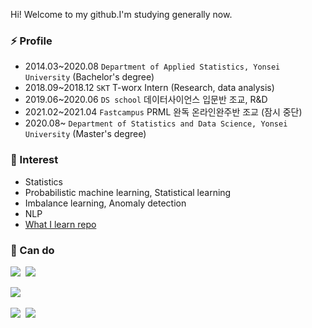 

<!--
**minsoo9506/minsoo9506** is a ✨ _special_ ✨ repository because its `README.md` (this file) appears on your GitHub profile.

Here are some ideas to get you started:

- 🔭 I’m currently working on ...
- 🌱 I’m currently learning ...
- 👯 I’m looking to collaborate on ...
- 🤔 I’m looking for help with ...
- 💬 Ask me about ...
- 📫 How to reach me: ...
- 😄 Pronouns: ...
- ⚡ Fun fact: ...
-->

Hi! Welcome to my github.I'm studying generally now.

### ⚡ Profile
- 2014.03~2020.08 `Department of Applied Statistics, Yonsei University` (Bachelor's degree)
- 2018.09~2018.12 `SKT` T-worx Intern (Research, data analysis)
- 2019.06~2020.06 `DS school` 데이터사이언스 입문반 조교, R&D
- 2021.02~2021.04 `Fastcampus` PRML 완독 온라인완주반 조교 (잠시 중단)
- 2020.08~ `Department of Statistics and Data Science, Yonsei University` (Master's degree)

### 🔭 Interest
- Statistics
- Probabilistic machine learning, Statistical learning
- Imbalance learning, Anomaly detection
- NLP
- [What I learn repo](https://github.com/minsoo9506/What-I-learn)

### 🌱 Can do
<p>
  <img src="https://img.shields.io/badge/Python-#3776AB?style=flat-square&logo=Python&logoColor=white"/></a>&nbsp
  <img src="https://img.shields.io/badge/JavaScript-#F7DF1E?style=flat-square&logo=JavaScript&logoColor=white"/></a>&nbsp
</p>
<p>
  <img src="https://img.shields.io/badge/PyTorch-#EE4C2C?style=flat-square&logo=PyTorch&logoColor=white"/></a>&nbsp
</p>
<p>
  <img src="https://img.shields.io/badge/Node.js-#339933?style=flat-square&logo=Node.js&logoColor=white"/></a>&nbsp
  <img src="https://img.shields.io/badge/Flask-#000000?style=flat-square&logo=Flask&logoColor=white"/></a>&nbsp
</p>
